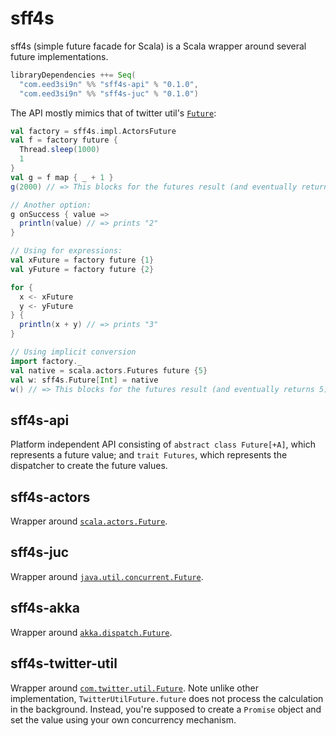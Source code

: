sff4s
=====

sff4s (simple future facade for Scala) is a Scala wrapper around several future implementations.

```scala
libraryDependencies ++= Seq(
  "com.eed3si9n" %% "sff4s-api" % "0.1.0",
  "com.eed3si9n" %% "sff4s-juc" % "0.1.0")
```

The API mostly mimics that of twitter util's [`Future`][1]:

```scala
val factory = sff4s.impl.ActorsFuture
val f = factory future {
  Thread.sleep(1000)
  1
}
val g = f map { _ + 1 }
g(2000) // => This blocks for the futures result (and eventually returns 2)

// Another option:
g onSuccess { value =>
  println(value) // => prints "2"
}

// Using for expressions:
val xFuture = factory future {1}
val yFuture = factory future {2}

for {
  x <- xFuture
  y <- yFuture
} {
  println(x + y) // => prints "3"
}

// Using implicit conversion
import factory._
val native = scala.actors.Futures future {5}
val w: sff4s.Future[Int] = native
w() // => This blocks for the futures result (and eventually returns 5)
```

sff4s-api
---------
Platform independent API consisting of `abstract class Future[+A]`, which represents a future value; and `trait Futures`, which represents the dispatcher to create the future values.

sff4s-actors
------------
Wrapper around [`scala.actors.Future`][2].

sff4s-juc
---------
Wrapper around [`java.util.concurrent.Future`][3].

sff4s-akka
----------
Wrapper around [`akka.dispatch.Future`][4].

sff4s-twitter-util
------------------
Wrapper around [`com.twitter.util.Future`][5]. Note unlike other implementation, `TwitterUtilFuture.future` does not process the calculation in the background. Instead, you're supposed to create a `Promise` object and set the value using your own concurrency mechanism.

  [1]: https://github.com/twitter/util/blob/master/util-core/src/main/scala/com/twitter/util/Future.scala
  [2]: http://www.scala-lang.org/api/current/scala/actors/Future.html
  [3]: http://download.oracle.com/javase/6/docs/api/java/util/concurrent/Future.html
  [4]: http://akka.io/api/akka/1.1/akka/dispatch/Future.html
  [5]: http://twitter.github.com/util/util-core/target/site/doc/main/api/com/twitter/util/Future.html
  